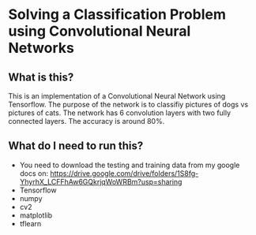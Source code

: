 # Solving a Classification Problem using Convolutional Neural Networks

## What is this?
This is an implementation of a Convolutional Neural Network using Tensorflow. The purpose of the network is to classifiy pictures of dogs vs pictures of cats. The network has 6 convolution layers with two fully connected layers. The accuracy is 
around 80%.

## What do I need to run this?

* You need to download the testing and training data from my google docs on:
https://drive.google.com/drive/folders/1S8fg-YhyrhX_LCFFhAw6GQkrjqWoWRBm?usp=sharing
* Tensorflow
* numpy
* cv2
* matplotlib
* tflearn
